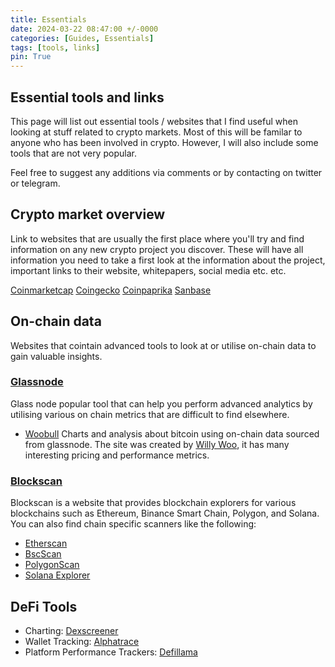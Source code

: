 ```yaml
---
title: Essentials
date: 2024-03-22 08:47:00 +/-0000
categories: [Guides, Essentials]
tags: [tools, links]
pin: True
---
```


## **Essential tools and links**

This page will list out essential tools / websites that I find useful when looking 
at stuff related to crypto markets. Most of this will be familar to anyone who has 
been involved in crypto. However, I will also include some tools that 
are not very popular.

Feel free to suggest any additions via comments or by contacting on twitter or telegram.

## Crypto market overview 

Link to websites that are usually the first place where you'll try and find information 
on any new crypto project you discover. These will have all information you need to take 
a first look at the information about the project, important links to their website, 
whitepapers, social media etc. etc.

[Coinmarketcap](https://coinmarketcap.com)
[Coingecko](https://www.coingecko.com)
[Coinpaprika](https://coinpaprika.com)
[Sanbase](https://app.santiment.net)

## On-chain data

Websites that cointain advanced tools to look at or utilise on-chain data to gain valuable 
insights.

### [Glassnode](https://glassnode.com)
Glass node popular tool that can help you perform advanced analytics by utilising various on chain metrics that are difficult to find elsewhere.

- [Woobull](https://charts.woobull.com) Charts and analysis about bitcoin using on-chain data sourced from glassnode. The site was created by [Willy Woo](https://twitter.com/woonomic), it has many interesting pricing and performance metrics.

### [Blockscan](https://blockscan.com) 
Blockscan is a website that provides blockchain explorers for various blockchains such as Ethereum, Binance Smart Chain, Polygon, and Solana. You can also find chain specific scanners like the following:

- [Etherscan](https://etherscan.io)
- [BscScan](https://bscscan.com)
- [PolygonScan](https://polygonscan.com)
- [Solana Explorer](https://explorer.solana.com)

## DeFi Tools

- Charting: [Dexscreener](https://dexscreener.com)
- Wallet Tracking: [Alphatrace](https://alphatrace.xyz)
- Platform Performance Trackers: [Defillama](https://defillama.com)


